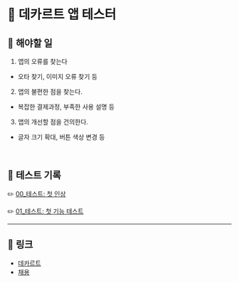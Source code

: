 # 📔 데카르트 앱 테스터

## 📌 해야할 일

1. 앱의 오류를 찾는다

- 오타 찾기, 이미지 오류 찾기 등

2. 앱의 불편한 점을 찾는다.

- 복잡한 결제과정, 부족한 사용 설명 등

3. 앱의 개선할 점을 건의한다.

- 글자 크기 확대, 버튼 색상 변경 등

<br />

## 📌 테스트 기록

✏️ [00\_테스트: 첫 인상](https://github.com/youngcodej22/app-tester-descartescare/blob/main/testingNote/00_intro.md)

✏️ [01\_테스트: 첫 기능 테스트](https://github.com/youngcodej22/app-tester-descartescare/blob/main/testingNote/01_first.md)

---

## 🔗 링크

- [데카르트](https://www.descartescare.com/)
- [채용](https://www.descartescare.com/recruit_app_tester_share)
